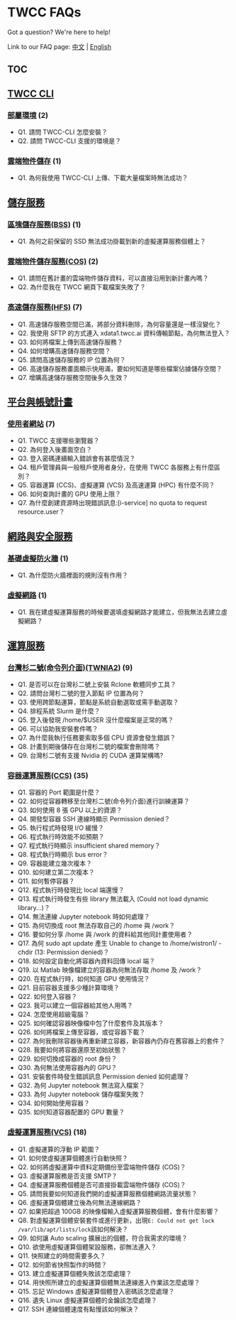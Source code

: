 # TWCC FAQs

Got a question? We're here to help!

Link to our FAQ page: 
[中文](https://man.twcc.ai/@twccdocs/faq-zh) | [English](https://man.twcc.ai/@twccdocs/faq-en)

## TOC

## [TWCC CLI](TWCC%20CLI)
### [部屬環境](TWCC%20CLI/部屬環境.md) (2) 
- Q1. 請問 TWCC-CLI 怎麼安裝？
- Q2. 請問 TWCC-CLI 支援的環境是？
### [雲端物件儲存](TWCC%20CLI/雲端物件儲存.md) (1) 
- Q1. 為何我使用 TWCC-CLI 上傳、下載大量檔案時無法成功？
## [儲存服務](儲存服務)
### [區塊儲存服務(BSS)](儲存服務/區塊儲存服務(BSS).md) (1) 
- Q1. 為何之前保留的 SSD 無法成功掛載到新的虛擬運算服務個體上？
### [雲端物件儲存服務(COS)](儲存服務/雲端物件儲存服務(COS).md) (2) 
- Q1. 請問在舊計畫的雲端物件儲存資料，可以直接沿用到新計畫內嗎？
- Q2. 為什麼我在 TWCC 網頁下載檔案失敗了？
### [高速儲存服務(HFS)](儲存服務/高速儲存服務(HFS).md) (7) 
- Q1. 高速儲存服務空間已滿，將部分資料刪除，為何容量還是一樣沒變化？
- Q2. 我使用 SFTP 的方式連入 xdata1.twcc.ai 資料傳輸節點，為何無法登入？
- Q3. 如何將檔案上傳到高速儲存服務？
- Q4. 如何增購高速儲存服務空間？
- Q5. 請問高速儲存服務的 IP 位置為何？
- Q6. 高速儲存服務畫面顯示快用滿，要如何知道是哪些檔案佔據儲存空間？
- Q7. 增購高速儲存服務空間後多久生效？
## [平台與帳號計畫](平台與帳號計畫)
### [使用者網站](平台與帳號計畫/使用者網站.md) (7) 
- Q1. TWCC 支援哪些瀏覽器？
- Q2. 為何登入後畫面空白？
- Q3. 登入密碼連續輸入錯誤會有甚麼情況？
- Q4. 租戶管理員與一般租戶使用者身分，在使用 TWCC 各服務上有什麼區別？
- Q5. 容器運算 (CCS)、虛擬運算 (VCS) 及高速運算 (HPC) 有什麼不同？
- Q6. 如何查詢計畫的 GPU 使用上限？
- Q7. 為什麼創建資源時出現錯誤訊息:[i-service] no quota to request resource.user？
## [網路與安全服務](網路與安全服務)
### [基礎虛擬防火牆](網路與安全服務/基礎虛擬防火牆.md) (1) 
- Q1. 為什麼防火牆裡面的規則沒有作用？
### [虛擬網路](網路與安全服務/虛擬網路.md) (1) 
- Q1. 我在建虛擬運算服務的時候要選填虛擬網路才能建立，但我無法去建立虛擬網路？
## [運算服務](運算服務)
### [台灣杉二號(命令列介面)(TWNIA2)](運算服務/台灣杉二號(命令列介面)(TWNIA2).md) (9) 
- Q1. 是否可以在台灣衫二號上安裝 Rclone 軟體同步工具？
- Q2. 請問台灣杉二號的登入節點 IP 位置為何？
- Q3. 使用跨節點運算，節點是系統自動選取或需手動選取？
- Q4. 排程系統 Slurm 是什麼？
- Q5. 登入後發現 /home/$USER 沒什麼檔案是正常的嗎？
- Q6. 可以協助我安裝套件嗎？
- Q7. 為什麼我執行任務要索取多個 CPU 資源會發生錯誤？
- Q8. 計畫到期後儲存在台灣杉二號的檔案會刪除嗎？
- Q9. 台灣杉二號有支援 Nvidia 的 CUDA 運算架構嗎?
### [容器運算服務(CCS)](運算服務/容器運算服務(CCS).md) (35) 
- Q1. 容器的 Port 範圍是什麼？
- Q2. 如何從容器轉移至台灣杉二號(命令列介面)進行訓練運算？
- Q3. 如何使用 8 張 GPU 以上的資源？
- Q4. 開發型容器 SSH 連線時顯示 Permission denied？
- Q5. 執行程式時發現 I/O 緩慢？
- Q6. 程式執行時效能不如預期？
- Q7. 程式執行時顯示 insufficient shared memory？
- Q8. 程式執行時顯示 bus error？
- Q9. 容器能建立幾次複本？
- Q10. 如何建立第二次複本？
- Q11. 如何暫停容器？
- Q12. 程式執行時發現比 local 端還慢？
- Q13. 程式執行時發生有些 library 無法載入 (Could not load dynamic library...)？
- Q14. 無法連線 Jupyter notebook 時如何處理？
- Q15. 為何切換成 root 無法存取自己的 /home 與 /work？
- Q16. 要如何分享 /home 與 /work 的資料給其他同計畫使用者？
- Q17. 為何 sudo  apt  update 產生 Unable  to  change  to  /home/wistron1/ -chdir  (13:  Permission  denied)？
- Q18. 如何設定自動化將容器內資料回傳 local 端？
- Q19. 以 Matlab 映像檔建立的容器為何無法存取 /home 及 /work？
- Q20. 在程式執行時，如何知道 GPU 使用情況？
- Q21. 目前容器支援多少種計算環境？
- Q22. 如何登入容器？
- Q23. 我可以建立一個容器給其他人用嗎？
- Q24. 怎麼使用超級電腦？
- Q25. 如何確認容器映像檔中包了什麼套件及其版本？
- Q26. 如何將檔案上傳至容器，或從容器下載？
- Q27. 為何我刪除容器後再重新建立容器，新容器內仍存在舊容器上的套件？
- Q28. 我要如何將容器還原至初始狀態？
- Q29. 如何切換成容器的 root 身份？
- Q30. 為何無法使用容器內的 GPU？
- Q31. 安裝套件時發生錯誤訊息 Permission denied 如何處理？
- Q32. 為何 Jupyter notebook 無法寫入檔案？
- Q33. 為何 Jupyter notebook 儲存檔案失敗？
- Q34. 如何開始使用容器？
- Q35. 如何知道容器配置的 GPU 數量？
### [虛擬運算服務(VCS)](運算服務/虛擬運算服務(VCS).md) (18) 
- Q1. 虛擬運算的浮動 IP 範圍？
- Q1. 如何使虛擬運算個體進行自動快照？
- Q2. 如何將虛擬運算中資料定期備份至雲端物件儲存 (COS)？
- Q3. 虛擬運算服務是否支援 SMTP？
- Q4. 虛擬運算服務個體是否可直接掛載雲端物件儲存 (COS)？
- Q5. 請問我要如何知道我們開的虛擬運算服務個體網路流量狀態？
- Q6. 虛擬運算個體建立後為何無法連線網路？
- Q7. 如果把超過 100GB 的映像檔輸入虛擬運算服務個體，會有什麼影響？
- Q8. 對虛擬運算個體安裝套件或進行更新，出現`E: Could not get lock /var/lib/apt/lists/lock`該如何解決？
- Q9. 如何讓 Auto scaling 擴展出的個體，符合我需求的環境？
- Q10. 欲使用虛擬運算個體架設服務，卻無法連入？
- Q11. 快照建立的時間需要多久？
- Q12. 如何節省快照製作的時間？
- Q13. 建立虛擬運算個體失敗該怎麼處理？
- Q14. 用快照所建立的虛擬運算個體無法連線進入作業該怎麼處理？
- Q15. 忘記 Windows 虛擬運算個體登入密碼該怎麼處理？
- Q16. 遺失 Linux 虛擬運算個體的金鑰該怎麼處理？
- Q17. SSH 連線個體速度有點慢該如何解決？
